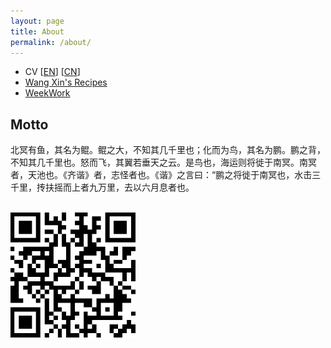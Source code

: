 ```yaml
---
layout: page
title: About
permalink: /about/
---
```


* CV [[EN](/assets/cv/cv_en.pdf)] [[CN](/assets/cv/cv.pdf)]
* [Wang Xin's Recipes](/recipes/)
* [WeekWork](/WeekWork/)

## Motto

北冥有鱼，其名为鲲。鲲之大，不知其几千里也；化而为鸟，其名为鹏。鹏之背，不知其几千里也。怒而飞，其翼若垂天之云。是鸟也，海运则将徙于南冥。南冥者，天池也。《齐谐》者，志怪者也。《谐》之言曰：“鹏之将徙于南冥也，水击三千里，抟扶摇而上者九万里，去以六月息者也。

<br/>
<img src="/assets/qrcode.png" width = "200" height = "200" alt="qrcode"/>

